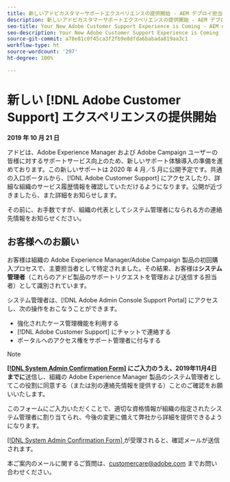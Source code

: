 ```yaml
---
title: 新しいアドビカスタマーサポートエクスペリエンスの提供開始 - AEM デプロイ担当者
description: 新しいアドビカスタマーサポートエクスペリエンスの提供開始 - AEM デプロイ担当者
seo-title: Your New Adobe Customer Support Experience is Coming - AEM deploy contact
seo-description: Your New Adobe Customer Support Experience is Coming - AEM deploy contact
source-git-commit: a78e81c0f45ca3f2fb9e8dfda6babada819aa3c1
workflow-type: ht
source-wordcount: '297'
ht-degree: 100%

---
```



# 新しい [!DNL Adobe Customer Support] エクスペリエンスの提供開始

**2019 年 10 月 21 日**

アドビは、Adobe Experience Manager および Adobe Campaign ユーザーの皆様に対するサポートサービス向上のため、新しいサポート体験導入の準備を進めております。この新しいサポートは 2020 年 4 月／5 月に公開予定です。共通の入口ポータルから、[!DNL Adobe Customer Support] にアクセスしたり、詳細な組織のサービス履歴情報を確認していただけるようになります。公開が近づきましたら、また詳細をお知らせします。

その前に、お手数ですが、組織の代表としてシステム管理者になられる方の連絡先情報をお知らせください。

## お客様へのお願い

お客様は組織の Adobe Experience Manager/Adobe Campaign 製品の初回購入プロセスで、主要担当者として特定されました。その結果、お客様は&#x200B;**システム管理者**（これらのアドビ製品のサポートリクエストを管理および送信する担当者）として識別されています。

システム管理者は、[!DNL Adobe Admin Console Support Portal] にアクセスし、次の操作をおこなうことができます。

* 強化されたケース管理機能を利用する
* [!DNL Adobe Customer Support] にチャットで連絡する
* ポータルへのアクセス権をサポート管理者に付与する

>[!NOTE]
>
>**[[!DNL System Admin Confirmation Form]](https://adobe.allegiancetech.com/cgi-bin/qwebcorporate.dll?idx=N5M8RY) にご入力のうえ、2019年11月4日までに**&#x200B;送信し、組織の Adobe Experience Manager 製品のシステム管理者としてこの役割に同意する（または別の連絡先情報を提供する）ことのご確認をお願いいたします。
>
>このフォームにご入力いただくことで、適切な資格情報が組織の指定されたシステム管理者に割り当てられ、今後の変更に備えて弊社から詳細を提供できるようになります。

[[!DNL System Admin Confirmation Form] ](https://adobe.allegiancetech.com/cgi-bin/qwebcorporate.dll?idx=N5M8RY) が受理されると、確認メールが送信されます。

本ご案内のメールに関するご質問は、customercare@adobe.com までお問い合わせください。

 
